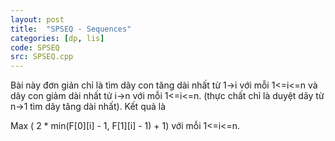 ```yaml
---
layout: post
title:  "SPSEQ - Sequences"
categories: [dp, lis]
code: SPSEQ
src: SPSEQ.cpp
---
```


Bài này đơn giản chỉ là tìm dãy con tăng dài nhất từ 1->i với mỗi 1<=i<=n và dãy con giảm dài nhất tử i->n với mỗi 1<=i<=n. (thực chất chỉ là duyệt dãy từ n->1 tìm dãy tăng dài nhất). Kết quả là 

Max ( 2 * min(F[0][i] - 1, F[1][i] - 1) + 1) với mỗi 1<=i<=n.
